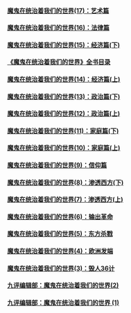 #### [魔鬼在统治着我们的世界(17)：艺术篇](../pages/nsc422/n10499093.md?t=03122303)
#### [魔鬼在统治着我们的世界(16)：法律篇](../pages/nsc422/n10485969.md?t=03122303)
#### [魔鬼在统治着我们的世界(15)：经济篇(下)](../pages/nsc422/n10469975.md?t=03122303)
#### [《魔鬼在统治着我们的世界》全书目录](../pages/nsc422/n10464261.md?t=03122303)
#### [魔鬼在统治着我们的世界(14)：经济篇(上)](../pages/nsc422/n10457370.md?t=03122303)
#### [魔鬼在统治着我们的世界(13)：政治篇(下)](../pages/nsc422/n10448270.md?t=03122303)
#### [魔鬼在统治着我们的世界(12)：政治篇(上)](../pages/nsc422/n10444576.md?t=03122303)
#### [魔鬼在统治着我们的世界(11)：家庭篇(下)](../pages/nsc422/n10440961.md?t=03122303)
#### [魔鬼在统治着我们的世界(10)：家庭篇(上)](../pages/nsc422/n10435448.md?t=03122303)
#### [魔鬼在统治着我们的世界(9)：信仰篇](../pages/nsc422/n10432159.md?t=03122303)
#### [魔鬼在统治着我们的世界(8)：渗透西方(下)](../pages/nsc422/n10429603.md?t=03122303)
#### [魔鬼在统治着我们的世界(7)：渗透西方(上)](../pages/nsc422/n10426013.md?t=03122303)
#### [魔鬼在统治着我们的世界(6)：输出革命](../pages/nsc422/n10421536.md?t=03122303)
#### [魔鬼在统治着我们的世界(5)：东方杀戮](../pages/nsc422/n10417707.md?t=03122303)
#### [魔鬼在统治着我们的世界(4)：欧洲发端](../pages/nsc422/n10414890.md?t=03122303)
#### [魔鬼在统治着我们的世界(3)：毁人36计](../pages/nsc422/n10411583.md?t=03122303)
#### [九评编辑部：魔鬼在统治着我们的世界(2)](../pages/nsc422/n10410036.md?t=03122303)
#### [九评编辑部：魔鬼在统治着我们的世界 (1)](../pages/nsc422/n10406825.md?t=03122303)

